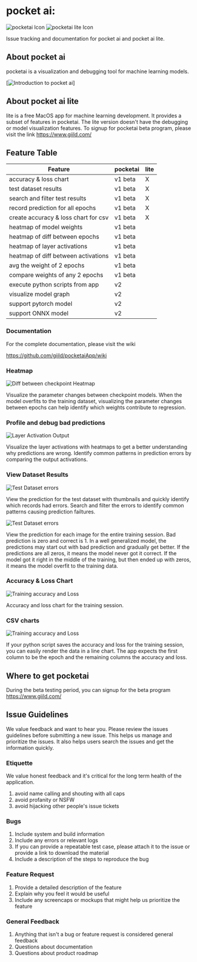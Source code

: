 # pocket ai: 

![pocketai Icon](https://github.com/giild/pocketaiApp/blob/main/images/pocketai_256.png)
![pocketai lite Icon](https://github.com/giild/pocketaiApp/blob/main/images/pocketai-lite_256.png)

Issue tracking and documentation for pocket ai and pocket ai lite.

## About pocket ai
pocketai is a visualization and debugging tool for machine learning models. 

[![Introduction to pocket ai](https://www.youtube.com/watch?v=8Y_kTPH7iO8)]

## About pocket ai lite
lite is a free MacOS app for machine learning development. It provides a subset of features in pocketai. The lite version doesn't have the debugging or model visualization features. To signup for pocketai beta program, please visit the link https://www.giild.com/

## Feature Table

| Feature                              | pocketai | lite |
|--------------------------------------|----------|------|
| accuracy & loss chart                | v1 beta  | X    |
| test dataset results                 | v1 beta  | X    |
| search and filter test results       | v1 beta  | X    |
| record prediction for all epochs     | v1 beta  | X    |
| create accuracy & loss chart for csv | v1 beta  | X    |
| heatmap of model weights             | v1 beta  |      |
| heatmap of diff between epochs       | v1 beta  |      |
| heatmap of layer activations         | v1 beta  |      |
| heatmap of diff between activations  | v1 beta  |      |
| avg the weight of 2 epochs           | v1 beta  |      |
| compare weights of any 2 epochs      | v1 beta  |      |
| execute python scripts from app      | v2       |      |
| visualize model graph                | v2       |      |
| support pytorch model                | v2       |      |
| support ONNX model                   | v2       |      |

### Documentation

For the complete documentation, please visit the wiki

https://github.com/giild/pocketaiApp/wiki

### Heatmap

![Diff between checkpoint Heatmap](./screenshot/diff_heatmap.png)

Visualize the parameter changes between checkpoint models. When the model overfits to the training dataset, visualizing the parameter changes between epochs can help identify which weights contribute to regression.

### Profile and debug bad predictions

![Layer Activation Output](./screenshot/profile_activation_heatmap.png)

Visualize the layer activations with heatmaps to get a better understanding why predictions are wrong. Identify common patterns in prediction errors by comparing the output activations.

### View Dataset Results

![Test Dataset errors](./screenshot/epoch_test_img_report.png)

View the prediction for the test dataset with thumbnails and quickly identify which records had errors. Search and filter the errors to identify common patterns causing prediction failtures.

![Test Dataset errors](./screenshot/train_session_error_report.png)

View the prediction for each image for the entire training session. Bad prediction is zero and correct is 1. In a well generalized model, the predictions may start out with bad prediction and gradually get better. If the predictions are all zeros, it means the model never got it correct. If the model got it right in the middle of the training, but then ended up with zeros, it means the model overfit to the training data.


### Accuracy & Loss Chart

![Training accuracy and Loss](./screenshot/hdf5_model_list.png)

Accuracy and loss chart for the training session.

### CSV charts

![Training accuracy and Loss](./screenshot/csv_charts.png)

If your python script saves the accuracy and loss for the training session, you can easily render the data in a line chart. The app expects the first column to be the epoch and the remaining columns the accuracy and loss.

## Where to get pocketai
During the beta testing period, you can signup for the beta program https://www.giild.com/

## Issue Guidelines
We value feedback and want to hear you. Please review the issues guidelines before submitting a new issue. This helps us manage and prioritize the issues. It also helps users search the issues and get the information quickly.

### Etiquette

We value honest feedback and it's critical for the long term health of the application. 

1. avoid name calling and shouting with all caps
2. avoid profanity or NSFW
3. avoid hijacking other people's issue tickets

### Bugs

1. Include system and build information
2. Include any errors or relevant logs
3. If you can provide a repeatable test case, please attach it to the issue or provide a link to download the material
4. Include a description of the steps to reproduce the bug

### Feature Request

1. Provide a detailed description of the feature
2. Explain why you feel it would be useful
3. Include any screencaps or mockups that might help us prioritize the feature

### General Feedback

1. Anything that isn't a bug or feature request is considered general feedback
2. Questions about documentation
3. Questions about product roadmap
   
